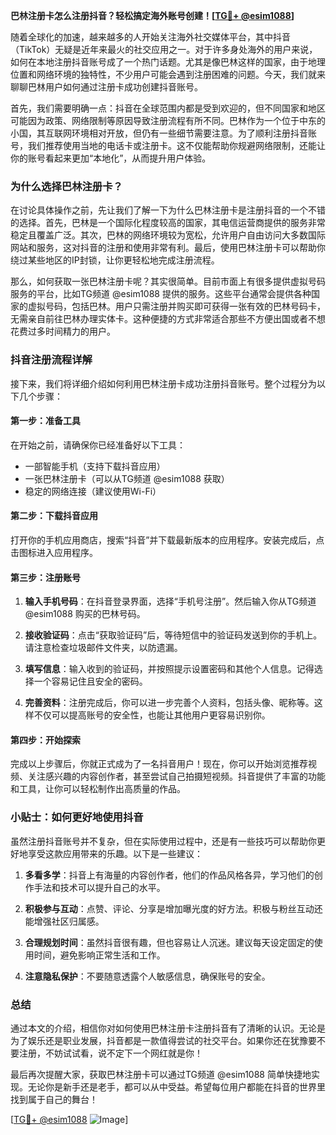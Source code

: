 **巴林注册卡怎么注册抖音？轻松搞定海外账号创建！[[TG💪+ @esim1088](https://t.me/s/esim1088)]**

随着全球化的加速，越来越多的人开始关注海外社交媒体平台，其中抖音（TikTok）无疑是近年来最火的社交应用之一。对于许多身处海外的用户来说，如何在本地注册抖音账号成了一个热门话题。尤其是像巴林这样的国家，由于地理位置和网络环境的独特性，不少用户可能会遇到注册困难的问题。今天，我们就来聊聊巴林用户如何通过注册卡成功创建抖音账号。

首先，我们需要明确一点：抖音在全球范围内都是受到欢迎的，但不同国家和地区可能因为政策、网络限制等原因导致注册流程有所不同。巴林作为一个位于中东的小国，其互联网环境相对开放，但仍有一些细节需要注意。为了顺利注册抖音账号，我们推荐使用当地的电话卡或注册卡。这不仅能帮助你规避网络限制，还能让你的账号看起来更加“本地化”，从而提升用户体验。

### 为什么选择巴林注册卡？

在讨论具体操作之前，先让我们了解一下为什么巴林注册卡是注册抖音的一个不错的选择。首先，巴林是一个国际化程度较高的国家，其电信运营商提供的服务非常稳定且覆盖广泛。其次，巴林的网络环境较为宽松，允许用户自由访问大多数国际网站和服务，这对抖音的注册和使用非常有利。最后，使用巴林注册卡可以帮助你绕过某些地区的IP封锁，让你更轻松地完成注册流程。

那么，如何获取一张巴林注册卡呢？其实很简单。目前市面上有很多提供虚拟号码服务的平台，比如TG频道 @esim1088 提供的服务。这些平台通常会提供各种国家的虚拟号码，包括巴林。用户只需注册并购买即可获得一张有效的巴林号码卡，无需亲自前往巴林办理实体卡。这种便捷的方式非常适合那些不方便出国或者不想花费过多时间精力的用户。

### 抖音注册流程详解

接下来，我们将详细介绍如何利用巴林注册卡成功注册抖音账号。整个过程分为以下几个步骤：

#### 第一步：准备工具

在开始之前，请确保你已经准备好以下工具：
- 一部智能手机（支持下载抖音应用）
- 一张巴林注册卡（可以从TG频道 @esim1088 获取）
- 稳定的网络连接（建议使用Wi-Fi）

#### 第二步：下载抖音应用

打开你的手机应用商店，搜索“抖音”并下载最新版本的应用程序。安装完成后，点击图标进入应用程序。

#### 第三步：注册账号

1. **输入手机号码**：在抖音登录界面，选择“手机号注册”。然后输入你从TG频道 @esim1088 购买的巴林号码。
   
2. **接收验证码**：点击“获取验证码”后，等待短信中的验证码发送到你的手机上。请注意检查垃圾邮件文件夹，以防遗漏。

3. **填写信息**：输入收到的验证码，并按照提示设置密码和其他个人信息。记得选择一个容易记住且安全的密码。

4. **完善资料**：注册完成后，你可以进一步完善个人资料，包括头像、昵称等。这样不仅可以提高账号的安全性，也能让其他用户更容易识别你。

#### 第四步：开始探索

完成以上步骤后，你就正式成为了一名抖音用户！现在，你可以开始浏览推荐视频、关注感兴趣的内容创作者，甚至尝试自己拍摄短视频。抖音提供了丰富的功能和工具，让你可以轻松制作出高质量的作品。

### 小贴士：如何更好地使用抖音

虽然注册抖音账号并不复杂，但在实际使用过程中，还是有一些技巧可以帮助你更好地享受这款应用带来的乐趣。以下是一些建议：

1. **多看多学**：抖音上有海量的内容创作者，他们的作品风格各异，学习他们的创作手法和技术可以提升自己的水平。
   
2. **积极参与互动**：点赞、评论、分享是增加曝光度的好方法。积极与粉丝互动还能增强社区归属感。

3. **合理规划时间**：虽然抖音很有趣，但也容易让人沉迷。建议每天设定固定的使用时间，避免影响正常生活和工作。

4. **注意隐私保护**：不要随意透露个人敏感信息，确保账号的安全。

### 总结

通过本文的介绍，相信你对如何使用巴林注册卡注册抖音有了清晰的认识。无论是为了娱乐还是职业发展，抖音都是一款值得尝试的社交平台。如果你还在犹豫要不要注册，不妨试试看，说不定下一个网红就是你！

最后再次提醒大家，获取巴林注册卡可以通过TG频道 @esim1088 简单快捷地实现。无论你是新手还是老手，都可以从中受益。希望每位用户都能在抖音的世界里找到属于自己的舞台！

[[TG💪+ @esim1088](https://t.me/s/esim1088) ![Image](https://i.postimg.cc/4NQfJmqS/Snipaste-2025-05-13-00-14-12.png)]